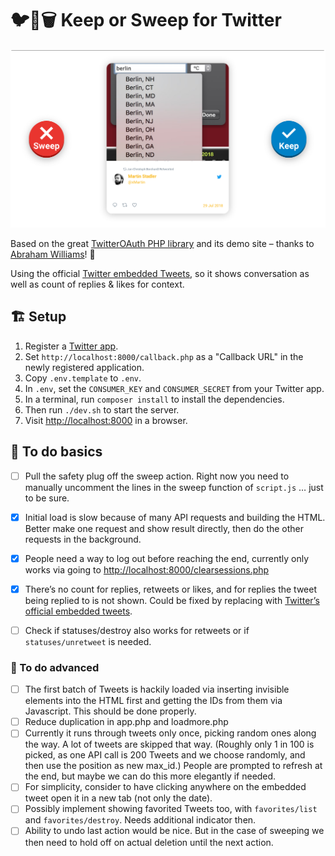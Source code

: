 # 🐦🔀🗑️ Keep or Sweep for Twitter

![](images/screenshot.png)

Based on the great [TwitterOAuth PHP library](https://twitteroauth.com) and its demo site – thanks to [Abraham Williams](https://abrah.am)! 🎉

Using the official [Twitter embedded Tweets](https://developer.twitter.com/en/docs/twitter-for-websites/embedded-tweets/overview), so it shows conversation as well as count of replies & likes for context.


## 🏗 Setup
1. Register a [Twitter app](https://apps.twitter.com).
2. Set `http://localhost:8000/callback.php` as a "Callback URL" in the newly registered application.
3. Copy `.env.template` to `.env`.
4. In `.env`, set the `CONSUMER_KEY` and `CONSUMER_SECRET` from your Twitter app.
5. In a terminal, run `composer install` to install the dependencies.
6. Then run `./dev.sh` to start the server.
7. Visit [http://localhost:8000](http://localhost:8000) in a browser.


## 📑 To do basics
- [ ] Pull the safety plug off the sweep action. Right now you need to manually uncomment the lines in the sweep function of `script.js` … just to be sure.
- [x] Initial load is slow because of many API requests and building the HTML. Better make one request and show result directly, then do the other requests in the background.
- [x] People need a way to log out before reaching the end, currently only works via going to [http://localhost:8000/clearsessions.php](http://localhost:8000/clearsessions.php)
- [x] There’s no count for replies, retweets or likes, and for replies the tweet being replied to is not shown. Could be fixed by replacing [<twitter-status>](https://github.com/abraham/twitter-status) with [Twitter’s official embedded tweets](https://developer.twitter.com/en/docs/twitter-for-websites/embedded-tweets/overview.html).
- [ ] Check if statuses/destroy also works for retweets or if `statuses/unretweet` is needed.


### 📜 To do advanced
- [ ] The first batch of Tweets is hackily loaded via inserting invisible elements into the HTML first and getting the IDs from them via Javascript. This should be done properly.
- [ ] Reduce duplication in app.php and loadmore.php
- [ ] Currently it runs through tweets only once, picking random ones along the way. A lot of tweets are skipped that way. (Roughly only 1 in 100 is picked, as one API call is 200 Tweets and we choose randomly, and then use the position as new max_id.) People are prompted to refresh at the end, but maybe we can do this more elegantly if needed.
- [ ] For simplicity, consider to have clicking anywhere on the embedded tweet open it in a new tab (not only the date).
- [ ] Possibly implement showing favorited Tweets too, with `favorites/list` and `favorites/destroy`. Needs additional indicator then.
- [ ] Ability to undo last action would be nice. But in the case of sweeping we then need to hold off on actual deletion until the next action.
